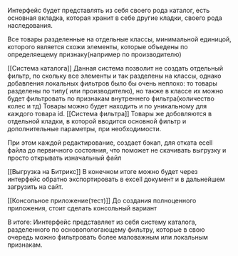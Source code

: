 
Интерфейс будет представлять из себя своего рода каталог, есть основная вкладка, которая хранит в себе другие кладки, своего рода наследования. 

Все товары разделенные на отдельные классы, минимальной единицой, которого является схожи элементы, которые объедены по определяещему признаку(например по производителю)

[[Система каталога]]
Данная система позволит не создать отдельный фильтр, по скольку все элементы и так разделены на классы, однако добавления локальных фильтров было бы очень неплохо: то товары разделены по типу( или производителю), но также в классе их можно будет фильтровать по признакам внутреннего фильтра(количество колес и тд)
Товары можно будет находить и по уникальному для каждого товара id.
[[Система фильтра]]
Товары же добовляются в отдельной кладки, в которой вводится основной фильтр и дополнительные параметры, при необходимости. 

 При этом каждой редактирование, создает бэкап, для отката ecell файла до первичного состояния, что поможет не скачивать выгрузку и просто открывать изначальный файл

[[Выгрузка на Битрикс]]
В конечном итоге можно будет через интерфейс обратно экспортировать в excell документ и в дальнейшем загрузить на сайт.

[[Консольное приложение(тест)]]
До создания полноценного приложения, стоит сделать консольный вариант

В итоге: 
Иинтерфейс представляет из себя систему каталога, разделенного по основопологающему фильтру, которые в свою очередь можно фильтровать более маловажным или локальным признакам.